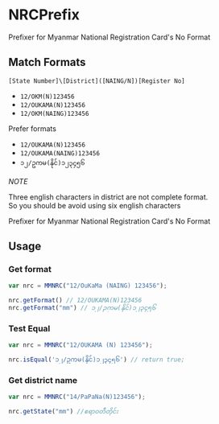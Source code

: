 NRCPrefix
=========

Prefixer for Myanmar National Registration Card's No Format

## Match Formats

`[State Number]\[District]([NAING/N])[Register No]`

- `12/OKM(N)123456`
- `12/OUKAMA(N)123456`
- `12/OKM(NAING)123456`

Prefer formats
- `12/OUKAMA(N)123456`
- `12/OUKAMA(NAING)123456`
- `၁၂/ဥကမ(နိုင်)၁၂၃၄၅၆`

*NOTE*

Three english characters in district are not complete format.  
So you should be avoid using six english characters

Prefixer for Myanmar National Registration Card's No Format

## Usage
### Get format

```js
var nrc = MMNRC("12/OuKaMa (NAING) 123456");

nrc.getFormat() // 12/OUKAMA(N)123456
nrc.getFormat("mm") // ၁၂/ဉကမ(နိုင်)၁၂၃၄၅၆
```

### Test Equal

```js
var nrc = MMNRC("12/OUKAMA (N) 123456");

nrc.isEqual('၁၂/ဥကမ(နိုင်)၁၂၃၄၅၆') // return true;
```

### Get district name

```js
var nrc = MMNRC("14/PaPaNa(N)123456");

nrc.getState("mm") //ဧရာဝတီတိုင်း
```
